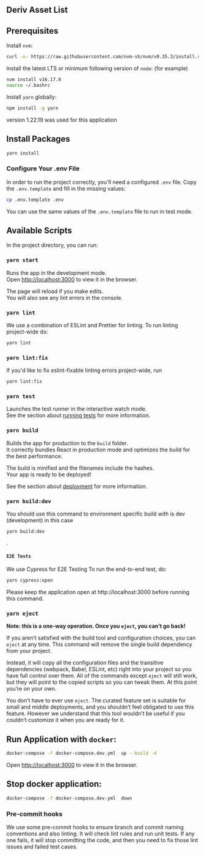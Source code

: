 ## Deriv Asset List

## Prerequisites

Install `nvm`:
```bash
curl -o- https://raw.githubusercontent.com/nvm-sh/nvm/v0.35.3/install.sh | bash
```
 
Install the latest LTS or minimum following version of `node`: (for example)
```bash
nvm install v16.17.0
source ~/.bashrc
```

Install `yarn` globally:
```bash
npm install -g yarn
```
version 1.22.19 was used for this application

## Install Packages

```bash
yarn install
```
### Configure Your .env File
In order to run the project correctly, you'll need a configured `.env` file.  Copy the `.env.template` and fill
in the missing values: 

```bash
cp .env.template .env
```
You can use the same values of the `.env.template` file to run in test mode.
## Available Scripts

In the project directory, you can run:

### `yarn start`

Runs the app in the development mode.<br />
Open [http://localhost:3000](http://localhost:3000) to view it in the browser.

The page will reload if you make edits.<br />
You will also see any lint errors in the console.

### `yarn lint`

We use a combination of ESLint and Prettier for linting. To run linting 
project-wide do:

```bash
yarn lint
```

### `yarn lint:fix`

If you'd like to fix eslint-fixable linting errors project-wide, run

```bash
yarn lint:fix
```

### `yarn test`

Launches the test runner in the interactive watch mode.<br />
See the section about [running tests](https://facebook.github.io/create-react-app/docs/running-tests) for more information.

### `yarn build`

Builds the app for production to the `build` folder.<br />
It correctly bundles React in production mode and optimizes the build for the best performance.

The build is minified and the filenames include the hashes.<br />
Your app is ready to be deployed!

See the section about [deployment](https://facebook.github.io/create-react-app/docs/deployment) for more information.

### `yarn build:dev`
You should use this command to environment specific build with is dev (development) in this case
```
yarn build:dev
```
.

#### `E2E Tests`

We use Cypress for E2E Testing
To run the end-to-end test, do:
```bash
yarn cypress:open
```
Please keep the application open at http://localhost:3000 before running this command. 

### `yarn eject`

**Note: this is a one-way operation. Once you `eject`, you can’t go back!**

If you aren’t satisfied with the build tool and configuration choices, you can `eject` at any time. This command will remove the single build dependency from your project.

Instead, it will copy all the configuration files and the transitive dependencies (webpack, Babel, ESLint, etc) right into your project so you have full control over them. All of the commands except `eject` will still work, but they will point to the copied scripts so you can tweak them. At this point you’re on your own.

You don’t have to ever use `eject`. The curated feature set is suitable for small and middle deployments, and you shouldn’t feel obligated to use this feature. However we understand that this tool wouldn’t be useful if you couldn’t customize it when you are ready for it.

## Run Application with `docker`:
```bash
docker-compose -f docker-compose.dev.yml  up --build -d
```
Open [http://localhost:3000](http://localhost:3000) to view it in the browser.

##  Stop docker application:
```bash
docker-compose -f docker-compose.dev.yml  down
```

### Pre-commit hooks

We use some pre-commit hooks to ensure branch and commit naming conventions and also linting. It will check lint rules and run unit tests. If any one fails, it will stop committing the code, and then you need to fix those lint issues and failed test cases.